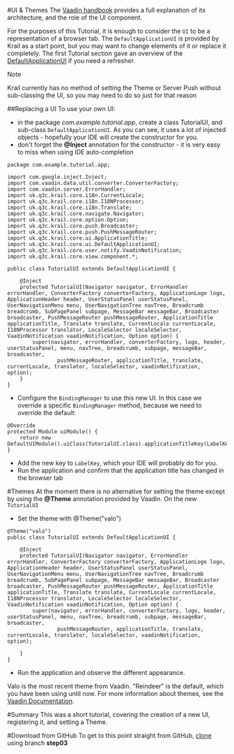 #UI & Themes
The [Vaadin handbook](https://vaadin.com/book/vaadin7/-/page/application.html) provides a full explanation of its architecture, and the role of the UI component.  
 
For the purposes of this Tutorial, it is enough to consider the ```UI``` to be a representation of a browser tab.  The ```DefaultApplicationUI``` is provided by Krail as a start point, but you may want to change elements of it or replace it completely.  The first Tutorial section gave an overview of the [DefaultApplicationUI](tutorial-pages-navigation.md#explore) if you need a refresher.

<div class="admonition note">
<p class="first admonition-title">Note</p>
<p class="last">Krail currently has no method of setting the Theme or Server Push without sub-classing the UI, so you may need to do so just for that reason</p>
</div>

##Replacing a UI
To use your own UI:

- in the package *com.example.tutorial.app*, create a class TutorialUI, and sub-class ```DefaultApplicationUI```.  As you can see, it uses a lot of injected objects - hopefully your IDE will create the constructor for you.
- don't forget the **@Inject** annotation for the constructor - it is very easy to miss when using IDE auto-completion
```
package com.example.tutorial.app;

import com.google.inject.Inject;
import com.vaadin.data.util.converter.ConverterFactory;
import com.vaadin.server.ErrorHandler;
import uk.q3c.krail.core.i18n.CurrentLocale;
import uk.q3c.krail.core.i18n.I18NProcessor;
import uk.q3c.krail.core.i18n.Translate;
import uk.q3c.krail.core.navigate.Navigator;
import uk.q3c.krail.core.option.Option;
import uk.q3c.krail.core.push.Broadcaster;
import uk.q3c.krail.core.push.PushMessageRouter;
import uk.q3c.krail.core.ui.ApplicationTitle;
import uk.q3c.krail.core.ui.DefaultApplicationUI;
import uk.q3c.krail.core.user.notify.VaadinNotification;
import uk.q3c.krail.core.view.component.*;

public class TutorialUI extends DefaultApplicationUI {

    @Inject
    protected TutorialUI(Navigator navigator, ErrorHandler errorHandler, ConverterFactory converterFactory, ApplicationLogo logo, ApplicationHeader header, UserStatusPanel userStatusPanel, UserNavigationMenu menu, UserNavigationTree navTree, Breadcrumb breadcrumb, SubPagePanel subpage, MessageBar messageBar, Broadcaster broadcaster, PushMessageRouter pushMessageRouter, ApplicationTitle applicationTitle, Translate translate, CurrentLocale currentLocale, I18NProcessor translator, LocaleSelector localeSelector, VaadinNotification vaadinNotification, Option option) {
        super(navigator, errorHandler, converterFactory, logo, header, userStatusPanel, menu, navTree, breadcrumb, subpage, messageBar, broadcaster,
                pushMessageRouter, applicationTitle, translate, currentLocale, translator, localeSelector, vaadinNotification, option);
    }
}
```
- Configure the ```BindingManager``` to use this new UI.  In this case we override a specific ```BindingManager``` method, because we need to override the default:
```
@Override
protected Module uiModule() {
    return new DefaultUIModule().uiClass(TutorialUI.class).applicationTitleKey(LabelKey.Krail_Tutorial);
}
```
- Add the new key to ```LabelKey```, which your IDE will probably do for you.
- Run the application and confirm that the application title has changed in the browser tab

#Themes
At the moment there is no alternative for setting the theme except by using the **@Theme** annotation provided by Vaadin. On the new ```TutorialUI```
- Set the theme with @Theme("valo")
```
@Theme("valo")
public class TutorialUI extends DefaultApplicationUI {

    @Inject
    protected TutorialUI(Navigator navigator, ErrorHandler errorHandler, ConverterFactory converterFactory, ApplicationLogo logo, ApplicationHeader header, UserStatusPanel userStatusPanel, UserNavigationMenu menu, UserNavigationTree navTree, Breadcrumb breadcrumb, SubPagePanel subpage, MessageBar messageBar, Broadcaster broadcaster, PushMessageRouter pushMessageRouter, ApplicationTitle applicationTitle, Translate translate, CurrentLocale currentLocale, I18NProcessor translator, LocaleSelector localeSelector, VaadinNotification vaadinNotification, Option option) {
        super(navigator, errorHandler, converterFactory, logo, header, userStatusPanel, menu, navTree, breadcrumb, subpage, messageBar, broadcaster,
                pushMessageRouter, applicationTitle, translate, currentLocale, translator, localeSelector, vaadinNotification, option);

    }
}

```
- Run the application and observe the different appearance.  

Valo is the most recent theme from Vaadin.  "Reindeer" is the default, which you have been using until now.  For more information about themes, see the [Vaadin Documentation](https://vaadin.com/book/-/page/themes.html).

#Summary
This was a short tutorial, covering the creation of a new UI, registering it, and setting a Theme.


#Download from GitHub
To get to this point straight from GitHub, [clone](https://github.com/davidsowerby/krail-tutorial) using branch **step03**

